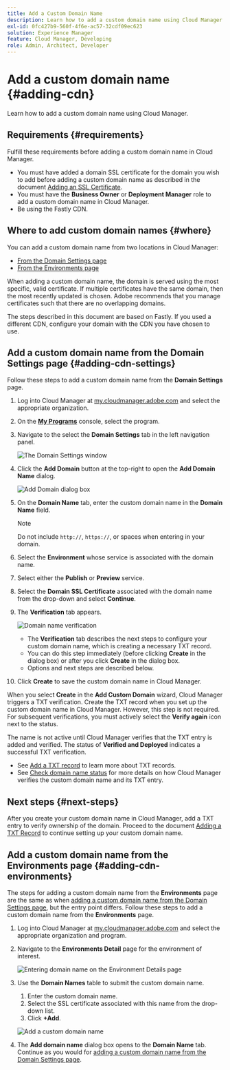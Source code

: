 ```yaml
---
title: Add a Custom Domain Name
description: Learn how to add a custom domain name using Cloud Manager.
exl-id: 0fc427b9-560f-4f6e-ac57-32cdf09ec623
solution: Experience Manager
feature: Cloud Manager, Developing
role: Admin, Architect, Developer
---
```


# Add a custom domain name {#adding-cdn}

Learn how to add a custom domain name using Cloud Manager.

## Requirements {#requirements}

Fulfill these requirements before adding a custom domain name in Cloud Manager.

* You must have added a domain SSL certificate for the domain you wish to add before adding a custom domain name as described in the document [Adding an SSL Certificate](/help/implementing/cloud-manager/managing-ssl-certifications/add-ssl-certificate.md).
* You must have the **Business Owner** or **Deployment Manager** role to add a custom domain name in Cloud Manager.
* Be using the Fastly CDN.

## Where to add custom domain names {#where}

You can add a custom domain name from two locations in Cloud Manager:

* [From the Domain Settings page](#adding-cdn-settings)
* [From the Environments page](#adding-cdn-environments)

When adding a custom domain name, the domain is served using the most specific, valid certificate. If multiple certificates have the same domain, then the most recently updated is chosen. Adobe recommends that you manage certificates such that there are no overlapping domains.

The steps described in this document are based on Fastly. If you used a different CDN, configure your domain with the CDN you have chosen to use.

## Add a custom domain name from the Domain Settings page {#adding-cdn-settings}

Follow these steps to add a custom domain name from the **Domain Settings** page. 

1. Log into Cloud Manager at [my.cloudmanager.adobe.com](https://my.cloudmanager.adobe.com/) and select the appropriate organization.

1. On the **[My Programs](/help/implementing/cloud-manager/navigation.md#my-programs)** console, select the program.

1. Navigate to the select the **Domain Settings** tab in the left navigation panel.

   ![The Domain Settings window](/help/implementing/cloud-manager/assets/cdn/cdn-create.png)

1. Click the **Add Domain** button at the top-right to open the **Add Domain Name** dialog.

   ![Add Domain dialog box](/help/implementing/cloud-manager/assets/cdn/add-cdn1.png)

1. On the **Domain Name** tab, enter the custom domain name in the **Domain Name** field. 

   >[!NOTE] 
   >
   >Do not include `http://`, `https://`, or spaces when entering in your domain. 

1. Select the **Environment** whose service is associated with the domain name.

1. Select either the **Publish** or **Preview** service.

1. Select the **Domain SSL Certificate** associated with the domain name from the drop-down and select **Continue**.

1. The **Verification** tab appears.

   ![Domain name verification](/help/implementing/cloud-manager/assets/cdn/cdn-create6.png)

   * The **Verification** tab describes the next steps to configure your custom domain name, which is creating a necessary TXT record.
   * You can do this step immediately (before clicking **Create** in the dialog box) or after you click **Create** in the dialog box.
   * Options and next steps are described below.

1. Click **Create** to save the custom domain name in Cloud Manager.

When you select **Create** in the **Add Custom Domain** wizard, Cloud Manager triggers a TXT verification. Create the TXT record when you set up the custom domain name in Cloud Manager. However, this step is not required. For subsequent verifications, you must actively select the **Verify again** icon next to the status. 

The name is not active until Cloud Manager verifies that the TXT entry is added and verified. The status of **Verified and Deployed** indicates a successful TXT verification.

* See [Add a TXT record](/help/implementing/cloud-manager/custom-domain-names/add-text-record.md) to learn more about TXT records. 
* See [Check domain name status](/help/implementing/cloud-manager/custom-domain-names/check-domain-name-status.md) for more details on how Cloud Manager verifies the custom domain name and its TXT entry.

## Next steps {#next-steps}

After you create your custom domain name in Cloud Manager, add a TXT entry to verify ownership of the domain. Proceed to the document [Adding a TXT Record](/help/implementing/cloud-manager/custom-domain-names/add-text-record.md) to continue setting up your custom domain name.

## Add a custom domain name from the Environments page {#adding-cdn-environments}

The steps for adding a custom domain name from the **Environments** page are the same as when [adding a custom domain name from the Domain Settings page](#adding-cdn-settings), but the entry point differs. Follow these steps to add a custom domain name from the **Environments** page.

1. Log into Cloud Manager at [my.cloudmanager.adobe.com](https://my.cloudmanager.adobe.com/) and select the appropriate organization and program.

1. Navigate to the **Environments Detail** page for the environment of interest.

   ![Entering domain name on the Environment Details page](/help/implementing/cloud-manager/assets/cdn/cdn-create4.png)

1. Use the **Domain Names** table to submit the custom domain name.

   1. Enter the custom domain name.
   1. Select the SSL certificate associated with this name from the drop-down list.
   1. Click **+Add**.

   ![Add a custom domain name](/help/implementing/cloud-manager/assets/cdn/cdn-create3.png)

1. The **Add domain name** dialog box opens to the **Domain Name** tab. Continue as you would for [adding a custom domain name from the Domain Settings page](#adding-cdn-settings).
